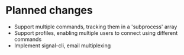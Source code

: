 # Planned changes

 * Support multiple commands, tracking them in a 'subprocess' array
 * Support profiles, enabling multiple users to connect using different commands
 * Implement signal-cli, email multiplexing

